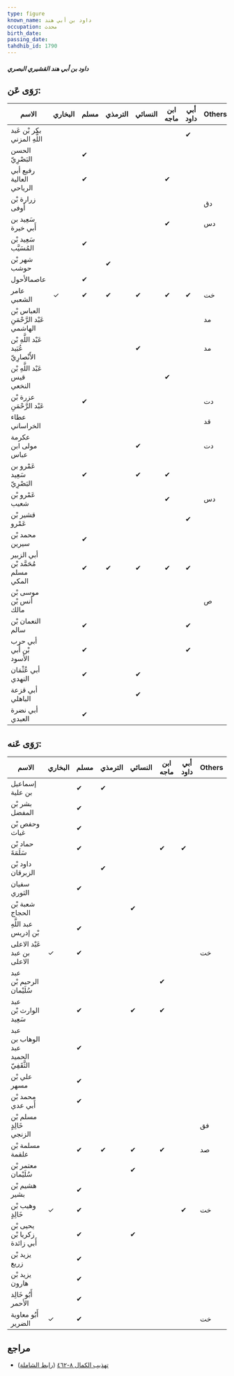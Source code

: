 ```yaml
---
type: figure
known_name: داود بن أبي هند
occupation: محدث
birth_date:
passing_date:
tahdhib_id: 1790
---
```

##### داود بن أبي هند القشيري البصري

## رَوَى عَن:
| الاسم                                 | البخاري | مسلم | الترمذي | النسائي | ابن ماجه | أبي داود | Others |
| ------------------------------------- | ------- | ---- | ------- | ------- | -------- | -------- | ------ |
| بكر بْن عَبد اللَّهِ المزني           |         |      |         |         |          | ✔        |        |
| الحسن البَصْرِيّ                      |         | ✔    |         |         |          |          |        |
| رفيع أبي العالية الرياحي              |         | ✔    |         |         | ✔        |          |        |
| زرارة بْن أوفى                        |         |      |         |         |          |          | دق     |
| سَعِيد بن أَبي خيرة                   |         |      |         |         | ✔        |          | دس     |
| سَعِيد بْن المُسَيَّب                 |         | ✔    |         |         |          |          |        |
| شهر بْن حوشب                          |         |      | ✔       |         |          |          |        |
| عاصمالأحول                            |         | ✔    |         |         |          |          |        |
| عامر الشعبي                           | ✓       | ✔    | ✔       | ✔       | ✔        | ✔        | خت     |
| العباس بْن عَبْد الرَّحْمَنِ الهاشمي  |         |      |         |         |          |          | مد     |
| عَبْد اللَّهِ بْن عُبَيد الأَنْصارِيّ |         |      |         | ✔       |          |          | مد     |
| عَبْد اللَّهِ بْن قيس النخعي          |         |      |         |         | ✔        |          |        |
| عزرة بْن عَبْد الرَّحْمَنِ            |         | ✔    |         |         |          |          | دت     |
| عطاء الخراساني                        |         |      |         |         |          |          | قد     |
| عكرمة مولى ابن عباس                   |         |      |         | ✔       |          |          | دت     |
| عَمْرو بن سَعِيد البَصْرِيّ           |         | ✔    |         | ✔       | ✔        |          |        |
| عَمْرو بْن شعيب                       |         |      |         |         | ✔        |          | دس     |
| قشير بْن عَمْرو                       |         |      |         |         |          | ✔        |        |
| محمد بْن سيرين                        |         | ✔    |         |         |          |          |        |
| أبي الزبير مُحَمَّد بْن مسلم المكي    |         | ✔    | ✔       | ✔       | ✔        | ✔        |        |
| موسى بْن أنس بْن مالك                 |         |      |         |         |          |          | ص      |
| النعمان بْن سالم                      |         | ✔    |         |         |          | ✔        |        |
| أبي حرب بْن أَبي الأسود               |         | ✔    |         |         |          | ✔        |        |
| أبي عُثْمَان النهدي                   |         | ✔    |         | ✔       |          |          |        |
| أبي قزعة الباهلي                      |         |      |         | ✔       |          |          |        |
| أبي نضرة العبدي                       |         | ✔    |         |         |          |          |        |
## رَوَى عَنه:
| الاسم                                | البخاري | مسلم | الترمذي | النسائي | ابن ماجه | أبي داود | Others |
| ------------------------------------ | ------- | ---- | ------- | ------- | -------- | -------- | ------ |
| إسماعيل بن علية                      |         | ✔    | ✔       |         |          |          |        |
| بشر بْن المفضل                       |         | ✔    |         |         |          |          |        |
| وحفص بْن غياث                        |         | ✔    |         |         |          |          |        |
| حماد بْن سَلَمَةَ                    |         | ✔    |         |         | ✔        | ✔        |        |
| داود بْن الزبرقان                    |         |      | ✔       |         |          |          |        |
| سفيان الثوري                         |         | ✔    |         |         |          |          |        |
| شعبة بْن الحجاج                      |         |      |         | ✔       |          |          |        |
| عبد اللَّهِ بْن إدريس                |         | ✔    |         |         |          |          |        |
| عَبْد الاعلى بن عبد الاعلى           | ✓       | ✔    |         |         |          |          | خت     |
| عبد الرحيم بْن سُلَيْمان             |         |      |         |         | ✔        |          |        |
| عبد الوارث بْن سَعِيد                |         | ✔    |         | ✔       | ✔        |          |        |
| عبد الوهاب بن عبد الحميد الثَّقَفِيّ |         | ✔    |         |         |          |          |        |
| علي بْن مسهر                         |         | ✔    |         |         |          |          |        |
| محمد بْن أَبي عدي                    |         | ✔    |         |         |          |          |        |
| مسلم بْن خَالِدٍ الزنجي              |         |      |         |         |          |          | فق     |
| مسلمة بْن علقمة                      |         | ✔    | ✔       | ✔       | ✔        |          | صد     |
| معتمر بْن سُلَيْمان                  |         |      |         | ✔       |          |          |        |
| هشيم بْن بشير                        |         | ✔    |         |         |          |          |        |
| وهيب بْن خَالِدٍ                     | ✓       | ✔    |         |         |          | ✔        | خت     |
| يحيى بْن زكريا بْن أَبي زائدة        |         | ✔    |         | ✔       |          |          |        |
| يزيد بْن زريع                        |         | ✔    |         |         |          |          |        |
| يزيد بْن هارون                       |         | ✔    |         |         |          |          |        |
| أَبُو خَالِد الأحمر                  |         | ✔    |         |         |          |          |        |
| أَبُو معاوية الضرير                  | ✓       | ✔    |         |         |          |          | خت     |
## مراجع
- [تهذيب الكمال ٨-٤٦٢](obsidian://open?vault=Tahdhib-al-Kamal&file=Figures/١٧٩٠-داود%20بن%20أبي%20هند%20القشيري%20البصري) ([رابط الشاملة](https://shamela.ws/book/3722/4173))
